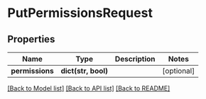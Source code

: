 # PutPermissionsRequest

## Properties
Name | Type | Description | Notes
------------ | ------------- | ------------- | -------------
**permissions** | **dict(str, bool)** |  | [optional] 

[[Back to Model list]](../README.md#documentation-for-models) [[Back to API list]](../README.md#documentation-for-api-endpoints) [[Back to README]](../README.md)

